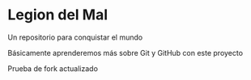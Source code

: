 # Legion del Mal
Un repositorio para conquistar el mundo

Básicamente aprenderemos más sobre Git y GitHub con este proyecto

Prueba de fork actualizado

